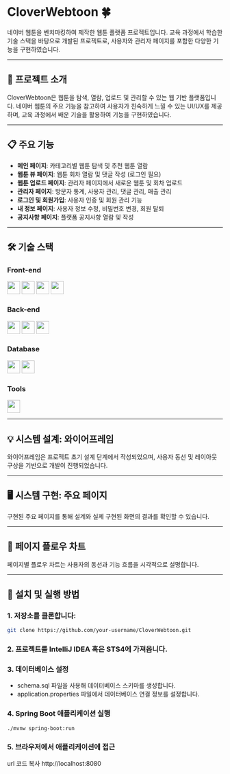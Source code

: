 # CloverWebtoon 🍀
네이버 웹툰을 벤치마킹하여 제작한 웹툰 플랫폼 프로젝트입니다.
교육 과정에서 학습한 기술 스택을 바탕으로 개발된 프로젝트로, 사용자와 관리자 페이지를 포함한 다양한 기능을 구현하였습니다.


<hr>


## 📌 프로젝트 소개
CloverWebtoon은 웹툰을 탐색, 열람, 업로드 및 관리할 수 있는 웹 기반 플랫폼입니다.
네이버 웹툰의 주요 기능을 참고하여 사용자가 친숙하게 느낄 수 있는 UI/UX를 제공하며, 교육 과정에서 배운 기술을 활용하여 기능을 구현하였습니다.


<hr>


## 📋 주요 기능
- **메인 페이지**: 카테고리별 웹툰 탐색 및 추천 웹툰 열람
- **웹툰 뷰 페이지**: 웹툰 회차 열람 및 댓글 작성 (로그인 필요)
- **웹툰 업로드 페이지**: 관리자 페이지에서 새로운 웹툰 및 회차 업로드
- **관리자 페이지**: 방문자 통계, 사용자 관리, 댓글 관리, 매출 관리
- **로그인 및 회원가입**: 사용자 인증 및 회원 관리 기능
- **내 정보 페이지**: 사용자 정보 수정, 비밀번호 변경, 회원 탈퇴
- **공지사항 페이지**: 플랫폼 공지사항 열람 및 작성


<hr>


## 🛠️ 기술 스택
### Front-end
<div> 
  <img src="https://img.shields.io/badge/CSS3-1572B6?style=flat&logo=css3&logoColor=white" height="30"> 
  <img src="https://img.shields.io/badge/JavaScript-F7DF1E?style=flat&logo=javascript&logoColor=black" height="30"> 
  <img src="https://img.shields.io/badge/ECMAScript-323330?style=flat&logo=javascript&logoColor=white" height="30"> 
  <img src="https://img.shields.io/badge/jQuery-0769AD?style=flat&logo=jquery&logoColor=white" height="30"> 
</div>

### Back-end
<div> 
  <img src="https://img.shields.io/badge/Java-007396?style=flat&logo=java&logoColor=white" height="30"> 
  <img src="https://img.shields.io/badge/Spring_Boot-6DB33F?style=flat&logo=springboot&logoColor=white" height="30"> 
  <img src="https://img.shields.io/badge/JSP-3776AB?style=flat&logo=java&logoColor=white" height="30"> 
</div>

### Database
<div> 
  <img src="https://img.shields.io/badge/MySQL-4479A1?style=flat&logo=mysql&logoColor=white" height="30"> 
  <img src="https://img.shields.io/badge/MySQL_Workbench-4479A1?style=flat&logo=mysql&logoColor=white" height="30"> 
</div>

### Tools
<div> 
  <img src="https://img.shields.io/badge/STS4-6DB33F?style=flat&logo=spring&logoColor=white" height="30"> 
</div>


<hr>

## 💡 시스템 설계: 와이어프레임
와이어프레임은 프로젝트 초기 설계 단계에서 작성되었으며, 사용자 동선 및 레이아웃 구상을 기반으로 개발이 진행되었습니다.


<hr>


## 🖥️ 시스템 구현: 주요 페이지
구현된 주요 페이지를 통해 설계와 실제 구현된 화면의 결과를 확인할 수 있습니다.


<hr>


## 🔄 페이지 플로우 차트
페이지별 플로우 차트는 사용자의 동선과 기능 흐름을 시각적으로 설명합니다.


<hr>


## 🚀 설치 및 실행 방법
### 1. 저장소를 클론합니다:
```bash
git clone https://github.com/your-username/CloverWebtoon.git
```

### 2. 프로젝트를 IntelliJ IDEA 혹은 STS4에 가져옵니다.

### 3. 데이터베이스 설정
- schema.sql 파일을 사용해 데이터베이스 스키마를 생성합니다.
- application.properties 파일에서 데이터베이스 연결 정보를 설정합니다.

### 4. Spring Boot 애플리케이션 실행
```bash
./mvnw spring-boot:run
```

### 5. 브라우저에서 애플리케이션에 접근
url
코드 복사
http://localhost:8080



















